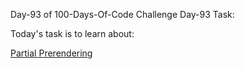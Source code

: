 Day-93 of 100-Days-Of-Code Challenge
Day-93 Task:

Today's task is to learn about:

[Partial Prerendering](https://nextjs.org/learn/dashboard-app/partial-prerendering)